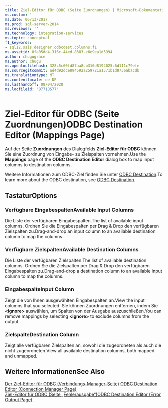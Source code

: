 ```yaml
---
title: Ziel-Editor für ODBC (Seite Zuordnungen) | Microsoft-Dokumentation
ms.custom: ''
ms.date: 06/13/2017
ms.prod: sql-server-2014
ms.reviewer: ''
ms.technology: integration-services
ms.topic: conceptual
f1_keywords:
- sql12.ssis.designer.odbcdest.columns.f1
ms.assetid: 8fa05dd4-316c-44ed-8383-e6e9ea1d3994
author: chugugrace
ms.author: chugu
ms.openlocfilehash: 328c5c60fd87aa8cb316d8194025c6d111c79efe
ms.sourcegitcommit: ad4d92dce894592a259721a1571b1d8736abacdb
ms.translationtype: MT
ms.contentlocale: de-DE
ms.lasthandoff: 08/04/2020
ms.locfileid: "87718577"
---
```

# <a name="odbc-destination-editor-mappings-page"></a><span data-ttu-id="dcc6a-102">Ziel-Editor für ODBC (Seite Zuordnungen)</span><span class="sxs-lookup"><span data-stu-id="dcc6a-102">ODBC Destination Editor (Mappings Page)</span></span>
  <span data-ttu-id="dcc6a-103">Auf der Seite **Zuordnungen** des Dialogfelds **Ziel-Editor für ODBC** können Sie eine Zuordnung von Eingabe- zu Zielspalten vornehmen.</span><span class="sxs-lookup"><span data-stu-id="dcc6a-103">Use the **Mappings** page of the **ODBC Destination Editor** dialog box to map input columns to destination columns.</span></span>  
  
 <span data-ttu-id="dcc6a-104">Weitere Informationen zum ODBC-Ziel finden Sie unter [ODBC Destination](data-flow/odbc-destination.md).</span><span class="sxs-lookup"><span data-stu-id="dcc6a-104">To learn more about the ODBC destination, see [ODBC Destination](data-flow/odbc-destination.md).</span></span>  
  
## <a name="options"></a><span data-ttu-id="dcc6a-105">Tastatur</span><span class="sxs-lookup"><span data-stu-id="dcc6a-105">Options</span></span>  
  
### <a name="available-input-columns"></a><span data-ttu-id="dcc6a-106">Verfügbare Eingabespalten</span><span class="sxs-lookup"><span data-stu-id="dcc6a-106">Available Input Columns</span></span>  
 <span data-ttu-id="dcc6a-107">Die Liste der verfügbaren Eingabespalten.</span><span class="sxs-lookup"><span data-stu-id="dcc6a-107">The list of available input columns.</span></span> <span data-ttu-id="dcc6a-108">Ordnen Sie die Eingabespalten per Drag & Drop den verfügbaren Zielspalten zu.</span><span class="sxs-lookup"><span data-stu-id="dcc6a-108">Drag-and-drop an input column to an available destination column to map the columns.</span></span>  
  
### <a name="available-destination-columns"></a><span data-ttu-id="dcc6a-109">Verfügbare Zielspalten</span><span class="sxs-lookup"><span data-stu-id="dcc6a-109">Available Destination Columns</span></span>  
 <span data-ttu-id="dcc6a-110">Die Liste der verfügbaren Zielspalten.</span><span class="sxs-lookup"><span data-stu-id="dcc6a-110">The list of available destination columns.</span></span> <span data-ttu-id="dcc6a-111">Ordnen Sie die Zielspalten per Drag & Drop den verfügbaren Eingabespalten zu.</span><span class="sxs-lookup"><span data-stu-id="dcc6a-111">Drag-and-drop a destination column to an available input column to map the columns.</span></span>  
  
### <a name="input-column"></a><span data-ttu-id="dcc6a-112">Eingabespalte</span><span class="sxs-lookup"><span data-stu-id="dcc6a-112">Input Column</span></span>  
 <span data-ttu-id="dcc6a-113">Zeigt die von Ihnen ausgewählten Eingabespalten an.</span><span class="sxs-lookup"><span data-stu-id="dcc6a-113">View the input columns that you selected.</span></span> <span data-ttu-id="dcc6a-114">Sie können Zuordnungen entfernen, indem Sie **\<ignore>** auswählen, um Spalten von der Ausgabe auszuschließen.</span><span class="sxs-lookup"><span data-stu-id="dcc6a-114">You can remove mappings by selecting **\<ignore>** to exclude columns from the output.</span></span>  
  
### <a name="destination-column"></a><span data-ttu-id="dcc6a-115">Zielspalte</span><span class="sxs-lookup"><span data-stu-id="dcc6a-115">Destination Column</span></span>  
 <span data-ttu-id="dcc6a-116">Zeigt alle verfügbaren Zielspalten an, sowohl die zugeordneten als auch die nicht zugeordneten.</span><span class="sxs-lookup"><span data-stu-id="dcc6a-116">View all available destination columns, both mapped and unmapped.</span></span>  
  
## <a name="see-also"></a><span data-ttu-id="dcc6a-117">Weitere Informationen</span><span class="sxs-lookup"><span data-stu-id="dcc6a-117">See Also</span></span>  
 <span data-ttu-id="dcc6a-118">[Der Ziel-Editor für ODBC &#40;Verbindungs-Manager-Seite&#41;](../../2014/integration-services/odbc-destination-editor-connection-manager-page.md) </span><span class="sxs-lookup"><span data-stu-id="dcc6a-118">[ODBC Destination Editor &#40;Connection Manager Page&#41;](../../2014/integration-services/odbc-destination-editor-connection-manager-page.md) </span></span>  
 [<span data-ttu-id="dcc6a-119">Ziel-Editor für ODBC &#40;Seite „Fehlerausgabe“&#41;</span><span class="sxs-lookup"><span data-stu-id="dcc6a-119">ODBC Destination Editor &#40;Error Output Page&#41;</span></span>](../../2014/integration-services/odbc-destination-editor-error-output-page.md)  
  
  
